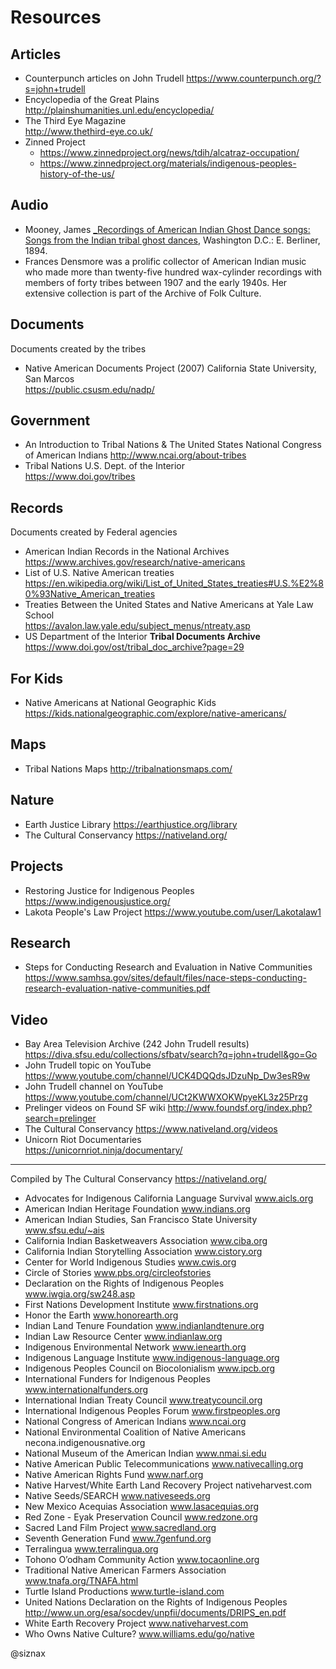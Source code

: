 Resources
=========

Articles
--------

* Counterpunch articles on John Trudell
  https://www.counterpunch.org/?s=john+trudell
* Encyclopedia of the Great Plains
  http://plainshumanities.unl.edu/encyclopedia/
* The Third Eye Magazine    
  http://www.thethird-eye.co.uk/
* Zinned Project
    * https://www.zinnedproject.org/news/tdih/alcatraz-occupation/
    * https://www.zinnedproject.org/materials/indigenous-peoples-history-of-the-us/

Audio
-----

* Mooney, James [_Recordings of American Indian Ghost Dance songs:
  Songs from the Indian tribal ghost
  dances](https://www.loc.gov/item/2014655251/), Washington D.C.:
  E. Berliner, 1894. 
* Frances Densmore was a prolific collector of American Indian music
  who made more than twenty-five hundred wax-cylinder recordings with
  members of forty tribes between 1907 and the early 1940s. Her
  extensive collection is part of the Archive of Folk Culture.


Documents
---------

Documents created by the tribes

* Native American Documents Project (2007)
  California State University, San Marcos  
  https://public.csusm.edu/nadp/

Government
----------

* An Introduction to Tribal Nations & The United States
  National Congress of American Indians
  http://www.ncai.org/about-tribes
* Tribal Nations
  U.S. Dept. of the Interior    
  https://www.doi.gov/tribes

Records
-------

Documents created by Federal agencies

* American Indian Records in the National Archives
  https://www.archives.gov/research/native-americans
* List of U.S. Native American treaties    
  https://en.wikipedia.org/wiki/List_of_United_States_treaties#U.S.%E2%80%93Native_American_treaties
* Treaties Between the United States and Native Americans at Yale Law School    
  https://avalon.law.yale.edu/subject_menus/ntreaty.asp
* US Department of the Interior **Tribal Documents Archive**
  https://www.doi.gov/ost/tribal_doc_archive?page=29

For Kids
--------

* Native Americans at National Geographic Kids
  https://kids.nationalgeographic.com/explore/native-americans/

Maps
----

* Tribal Nations Maps
  http://tribalnationsmaps.com/

Nature
------

* Earth Justice Library
  https://earthjustice.org/library
* The Cultural Conservancy
  https://nativeland.org/  

Projects
--------

* Restoring Justice for Indigenous Peoples
  https://www.indigenousjustice.org/
* Lakota People's Law Project
  https://www.youtube.com/user/Lakotalaw1

Research
--------

* Steps for Conducting Research and Evaluation in Native Communities
  https://www.samhsa.gov/sites/default/files/nace-steps-conducting-research-evaluation-native-communities.pdf

Video
-----

* Bay Area Television Archive (242 John Trudell results)
  https://diva.sfsu.edu/collections/sfbatv/search?q=john+trudell&go=Go
* John Trudell topic on YouTube    
  https://www.youtube.com/channel/UCK4DQQdsJDzuNp_Dw3esR9w
* John Trudell channel on YouTube    
  https://www.youtube.com/channel/UCt2KWWXOKWpyeKL3z25Przg
* Prelinger videos on Found SF wiki
  http://www.foundsf.org/index.php?search=prelinger
* The Cultural Conservancy
  https://www.nativeland.org/videos
* Unicorn Riot Documentaries    
  https://unicornriot.ninja/documentary/

----

Compiled by The Cultural Conservancy https://nativeland.org/

* Advocates for Indigenous California Language Survival  www.aicls.org
* American Indian Heritage Foundation  www.indians.org
* American Indian Studies, San Francisco State University  www.sfsu.edu/~ais
* California Indian Basketweavers Association  www.ciba.org
* California Indian Storytelling Association  www.cistory.org
* Center for World Indigenous Studies  www.cwis.org
* Circle of Stories  www.pbs.org/circleofstories
* Declaration on the Rights of Indigenous Peoples  www.iwgia.org/sw248.asp
* First Nations Development Institute  www.firstnations.org
* Honor the Earth  www.honorearth.org
* Indian Land Tenure Foundation  www.indianlandtenure.org
* Indian Law Resource Center  www.indianlaw.org
* Indigenous Environmental Network  www.ienearth.org
* Indigenous Language Institute  www.indigenous-language.org
* Indigenous Peoples Council on Biocolonialism  www.ipcb.org
* International Funders for Indigenous Peoples  www.internationalfunders.org
* International Indian Treaty Council  www.treatycouncil.org
* International Indigenous Peoples Forum  www.firstpeoples.org
* National Congress of American Indians  www.ncai.org
* National Environmental Coalition of Native Americans  necona.indigenousnative.org
* National Museum of the American Indian  www.nmai.si.edu
* Native American Public Telecommunications  www.nativecalling.org
* Native American Rights Fund  www.narf.org
* Native Harvest/White Earth Land Recovery Project  nativeharvest.com
* Native Seeds/SEARCH  www.nativeseeds.org
* New Mexico Acequias Association  www.lasacequias.org
* Red Zone - Eyak Preservation Council  www.redzone.org
* Sacred Land Film Project  www.sacredland.org
* Seventh Generation Fund  www.7genfund.org
* Terralingua  www.terralingua.org
* Tohono O’odham Community Action  www.tocaonline.org
* Traditional Native American Farmers Association  www.tnafa.org/TNAFA.html
* Turtle Island Productions  www.turtle-island.com
* United Nations Declaration on the Rights of Indigenous Peoples  http://www.un.org/esa/socdev/unpfii/documents/DRIPS_en.pdf
* White Earth Recovery Project www.nativeharvest.com
* Who Owns Native Culture?  www.williams.edu/go/native


@siznax
